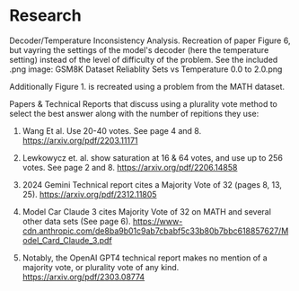 # Research
Decoder/Temperature Inconsistency Analysis. Recreation of paper Figure 6, but vayring the settings of the model's decoder (here the temperature setting) instead of the level of difficulty of the problem. See the included .png image: GSM8K Dataset Reliablity Sets vs Temperature 0.0 to 2.0.png

Additionally Figure 1. is recreated using a problem from the MATH dataset.

Papers & Technical Reports that discuss using a plurality vote method to select the best answer along with the number of repitions they use:

1. Wang Et al. Use 20-40 votes. See page 4 and 8. https://arxiv.org/pdf/2203.11171

2. Lewkowycz et. al. show saturation at 16 & 64 votes, and use up to 256 votes. See page 2 and 8. https://arxiv.org/pdf/2206.14858

3. 2024 Gemini Technical report cites a Majority Vote of 32 (pages 8, 13, 25). https://arxiv.org/pdf/2312.11805

4. Model Car Claude 3 cites Majority Vote of 32 on MATH and several other data sets (See page 6). https://www-cdn.anthropic.com/de8ba9b01c9ab7cbabf5c33b80b7bbc618857627/Model_Card_Claude_3.pdf

5. Notably, the OpenAI GPT4 technical report makes no mention of a majority vote, or plurality vote of any kind. https://arxiv.org/pdf/2303.08774
